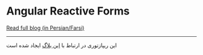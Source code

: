 # Angular Reactive Forms

[Read full blog (in Persian/Farsi)](http://blog.webilix.com/2019/10/angular-reactive-forms/)

---

این ریپازتوری در ارتباط با [این بلاگ](http://blog.webilix.com/2019/10/angular-reactive-forms/) ایجاد شده است
